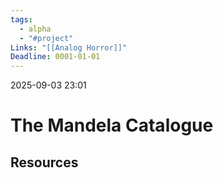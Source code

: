 ```yaml
---
tags:
  - alpha
  - "#project"
Links: "[[Analog Horror]]"
Deadline: 0001-01-01
---
```

2025-09-03 23:01

# The Mandela Catalogue


## Resources


